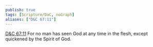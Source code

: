 ```yaml
---
publish: true
tags: [Scripture/DaC, noGraph]
aliases: ["D&C 67:11"]
---
```

[D&C 67:11](https://churchofjesuschrist.org/study/scriptures/dc-testament/dc/67?lang=eng&id=p11#p11) For no man has seen God at any time in the flesh, except quickened by the Spirit of God.
